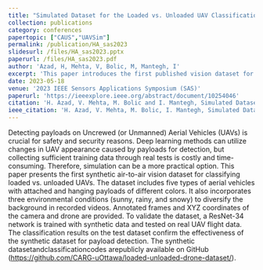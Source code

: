 ```yaml
---
title: "Simulated Dataset for the Loaded vs. Unloaded UAV Classification Problem Using Deep Learning"
collection: publications
category: conferences
papertopic: ["CAUS","UAVSim"]
permalink: /publication/HA_sas2023
slidesurl: /files/HA_sas2023.pptx
paperurl: /files/HA_sas2023.pdf
author: 'Azad, H, Mehta, V, Bolic, M, Mantegh, I'
excerpt: 'This paper introduces the first published vision dataset for the loaded vs. unloaded UAV classification problem.'
date: 2023-05-18
venue: '2023 IEEE Sensors Applications Symposium (SAS)'
paperurl: 'https://ieeexplore.ieee.org/abstract/document/10254046'
citation: 'H. Azad, V. Mehta, M. Bolic and I. Mantegh, Simulated Dataset for the Loaded vs. Unloaded UAV Classification Problem Using Deep Learning, 2023 IEEE Sensors Applications Symposium (SAS), Ottawa, ON, Canada, 2023, pp. 1-6, doi: 10.1109/SAS58821.2023.10254046.'
ieee_citation: 'H. Azad, V. Mehta, M. Bolic, I. Mantegh, Simulated Dataset for the Loaded vs. Unloaded UAV Classification Problem Using Deep Learning, 2023 IEEE Sensors Applications Symposium (SAS), pp. 1--6, 2023.'
---
```


Detecting payloads on Uncrewed (or Unmanned) Aerial Vehicles (UAVs) is crucial for safety and security reasons. Deep learning methods can utilize changes in UAV appearance caused by payloads for detection, but collecting sufficient training data through real tests is costly and time-consuming. Therefore, simulation can be a more practical option. This paper presents the first synthetic air-to-air vision dataset for classifying loaded vs. unloaded UAVs. The dataset includes five types of aerial vehicles with attached and hanging payloads of different colors. It also incorporates three environmental conditions (sunny, rainy, and snowy) to diversify the background in recorded videos. Annotated frames and XYZ coordinates of the camera and drone are provided. To validate the dataset, a ResNet-34 network is trained with synthetic data and tested on real UAV flight data. The classification results on the test dataset confirm the effectiveness of the synthetic dataset for payload detection. The synthetic datasetandclassificationcodes arepublicly available on GitHub (https://github.com/CARG-uOttawa/loaded-unloaded-drone-dataset/).
